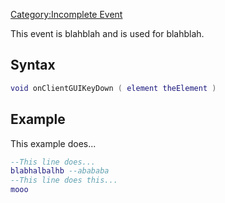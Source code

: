 [Category:Incomplete Event](/docs/category:incomplete_event.md "wikilink")

This event is blahblah and is used for blahblah.

Syntax
------

``` lua
void onClientGUIKeyDown ( element theElement )
```

Example
-------

This example does...

``` lua
--This line does...
blabhalbalhb --abababa
--This line does this...
mooo
```
